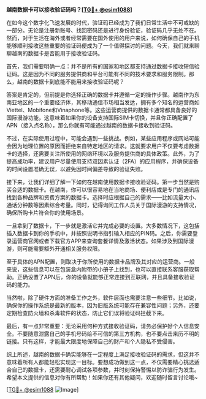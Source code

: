 **越南数据卡可以接收验证码吗？[[TG💪+ @esim1088](https://t.me/s/esim1088)]**

在如今这个数字化飞速发展的时代，验证码已经成为了我们日常生活中不可或缺的一部分。无论是注册新账号、找回密码还是进行身份验证，验证码几乎无处不在。然而，对于生活在海外或者经常需要在国外使用的用户来说，如何确保自己的手机能够顺利接收这些重要的验证码便成为了一个值得探讨的问题。今天，我们就来聊聊越南的数据卡是否能用于接收验证码。

首先，我们需要明确一点：并不是所有的国家和地区都支持通过数据卡接收短信验证码。这是因为不同的服务提供商和平台可能有不同的技术要求和服务限制。那么，越南的数据卡到底能不能用来接收验证码呢？

答案是肯定的，但前提是你选择正确的数据卡并遵循一定的操作步骤。越南作为东南亚地区的一个重要经济体，其移动通信市场相当发达，拥有多个知名的运营商如Viettel、Mobifone和Vinaphone等。这些运营商提供的数据卡通常都具备良好的国际漫游功能，这意味着如果你的设备支持国际SIM卡切换，并且你正确配置了APN（接入点名称），那么你就有可能通过越南的数据卡接收到验证码。

不过，在实际使用过程中，可能会遇到一些挑战。例如，某些应用程序或网站可能会因为地理位置的原因而拒绝来自特定地区的请求。这就要求用户不仅要考虑数据卡的选择，还需要关注所使用的网络环境以及服务提供商的具体政策。此外，为了提高成功率，建议用户尽量使用支持双因素认证（2FA）的应用程序，并确保设备的时间设置准确无误，以避免因时间偏差导致的验证失败。

接下来，让我们详细了解一下如何在越南使用数据卡接收验证码。第一步当然是购买合适的数据卡。在越南，你可以很容易地在当地商场、便利店或是专门的通讯店找到各种品牌和资费方案的数据卡。选择时应根据自己的需求——比如流量大小、通话分钟数等因素综合考量。同时，记得询问工作人员关于国际漫游的支持情况，确保所购卡片符合你的使用场景。

一旦拿到了数据卡，下一步就是激活它并完成必要的设置。大多数情况下，这包括插入数据卡到你的手机中，并按照说明书指引输入相应的PIN码。之后，你需要登录运营商官网或者下载官方APP来查询套餐详情及激活状态。如果涉及到国际漫游，则可能需要额外开通相关服务权限。

至于具体的APN配置，则取决于你所使用的数据卡品牌及其对应的运营商。一般来说，这些信息可以在包装盒内附带的小册子上找到，也可以直接联系客服获取帮助。正确设置了APN后，你的设备就能够正常连接到互联网，并且具备接收验证码的能力。

当然啦，除了硬件方面的准备工作之外，软件层面也需要注意一些细节。比如说，确保你的操作系统是最新的版本，因为旧版系统可能存在兼容性问题；另外，还要定期检查防火墙和杀毒软件的状态，防止它们误将验证码拦截下来。

最后，有一点非常重要：无论采用何种方式接收验证码，请务必保护好个人信息安全。不要随意泄露自己的手机号码给不可信的第三方机构，也不要点击来历不明的链接。只有这样，才能最大限度地保障自己的财产和个人隐私不受侵害。

综上所述，越南的数据卡确实能够在一定程度上满足接收验证码的需求，但这并不意味着所有人都能轻松实现这一目标。要想成功做到这一点，不仅需要精心挑选适合自己的数据卡，还需要耐心调试各项参数，并时刻保持警惕以防诈骗行为发生。希望本文提供的信息对你有所帮助！如果你还有其他疑问，欢迎随时留言讨论哦~

[[TG💪+ @esim1088](https://t.me/s/esim1088) ![Image](https://i.postimg.cc/4NQfJmqS/Snipaste-2025-05-13-00-14-12.png)]
